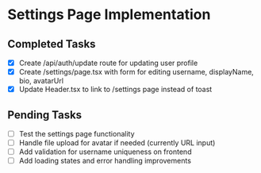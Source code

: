 # Settings Page Implementation

## Completed Tasks
- [x] Create /api/auth/update route for updating user profile
- [x] Create /settings/page.tsx with form for editing username, displayName, bio, avatarUrl
- [x] Update Header.tsx to link to /settings page instead of toast

## Pending Tasks
- [ ] Test the settings page functionality
- [ ] Handle file upload for avatar if needed (currently URL input)
- [ ] Add validation for username uniqueness on frontend
- [ ] Add loading states and error handling improvements
